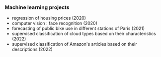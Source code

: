 ### Machine learning projects  
- regression of housing prices (2020)  
- computer vision : face recognition (2020)
- forecasting of public bike use in different stations of Paris (2021)  
- supervised classification of cloud types based on their characteristics (2022)  
- supervised classification of Amazon's articles based on their descriptions (2022)  